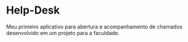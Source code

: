 # Help-Desk
Meu primeiro aplicativo para abertura e acompanhamento de chamados desenvolvido em um projeto para a faculdade.
